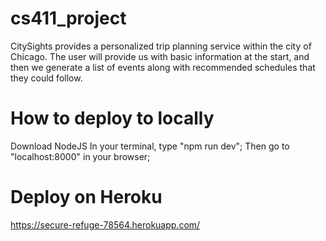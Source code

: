 # cs411_project
CitySights provides a personalized trip planning service within the city of Chicago. The user will provide us with basic information at the start, and then we generate a list of events along with recommended schedules that they could follow. 


# How to deploy to locally
  Download NodeJS
  In your terminal, type "npm run dev";
  Then go to "localhost:8000" in your browser;
  
# Deploy on Heroku
  https://secure-refuge-78564.herokuapp.com/
